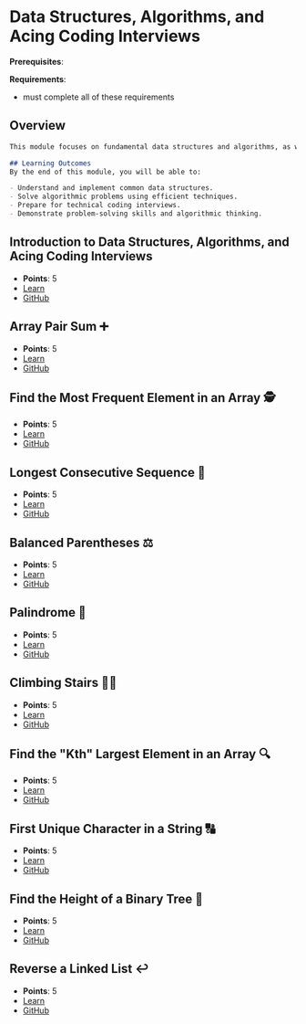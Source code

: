 # Data Structures, Algorithms, and Acing Coding Interviews

**Prerequisites**:

**Requirements**:
- must complete all of these requirements

## Overview
```md
This module focuses on fundamental data structures and algorithms, as well as techniques for acing coding interviews. You will practice solving common algorithmic problems and learn strategies to approach and solve these problems effectively.

## Learning Outcomes
By the end of this module, you will be able to:

- Understand and implement common data structures.
- Solve algorithmic problems using efficient techniques.
- Prepare for technical coding interviews.
- Demonstrate problem-solving skills and algorithmic thinking.
```

## Introduction to Data Structures, Algorithms, and Acing Coding Interviews
- **Points**: 5
- [Learn](https://learn.firstdraft.com/lessons/330-ruby-data-structures-algorithms-intro)
- [GitHub](https://github.com/DPI-WE/ruby-data-structures-algorithms-intro)

## Array Pair Sum ➕
- **Points**: 5
- [Learn](https://learn.firstdraft.com/lessons/331-ruby-data-structures-algorithms-two-sum)
- [GitHub](https://github.com/DPI-WE/ruby-data-structures-algorithms-two-sum)

## Find the Most Frequent Element in an Array 🕵️
- **Points**: 5
- [Learn](https://learn.firstdraft.com/lessons/341-most-frequent-element-in-array)
- [GitHub](https://github.com/DPI-WE/most-frequent-element-in-array)

## Longest Consecutive Sequence 🍡
- **Points**: 5
- [Learn](https://learn.firstdraft.com/lessons/335-longest-consecutive-sequence)
- [GitHub](https://github.com/DPI-WE/longest-consecutive-sequence)

## Balanced Parentheses ⚖️
- **Points**: 5
- [Learn](https://learn.firstdraft.com/lessons/336-balanced-parentheses)
- [GitHub](https://github.com/DPI-WE/balanced-parentheses)

## Palindrome 🔁
- **Points**: 5
- [Learn](https://learn.firstdraft.com/lessons/343-ruby-data-structures-algorithms-palindrome)
- [GitHub](https://github.com/DPI-WE/ruby-data-structures-algorithms-palindrome)

## Climbing Stairs 🧗‍♀️
- **Points**: 5
- [Learn](https://learn.firstdraft.com/lessons/344-ruby-data-structures-algorithms-climbing-stairs)
- [GitHub](https://github.com/DPI-WE/ruby-data-structures-algorithms-climbing-stairs)

## Find the "Kth" Largest Element in an Array 🔍
- **Points**: 5
- [Learn](https://learn.firstdraft.com/lessons/345-ruby-data-structures-algorithms-kth-largest-element)
- [GitHub](https://github.com/DPI-WE/ruby-data-structures-algorithms-kth-largest-element)

## First Unique Character in a String 🔠
- **Points**: 5
- [Learn](https://learn.firstdraft.com/lessons/346-ruby-data-structures-algorithms-first-unique-character-in-string)
- [GitHub](https://github.com/DPI-WE/ruby-data-structures-algorithms-first-unique-character-in-string)

## Find the Height of a Binary Tree 🌳
- **Points**: 5
- [Learn](https://learn.firstdraft.com/lessons/347-ruby-data-structures-algorithms-find-height-of-binary-tree)
- [GitHub](https://github.com/DPI-WE/ruby-data-structures-algorithms-find-height-of-binary-tree)

## Reverse a Linked List ↩️
- **Points**: 5
- [Learn](https://learn.firstdraft.com/lessons/348-ruby-data-structures-algorithms-reverse-linked-list)
- [GitHub](https://github.com/DPI-WE/ruby-data-structures-algorithms-reverse-linked-list)
